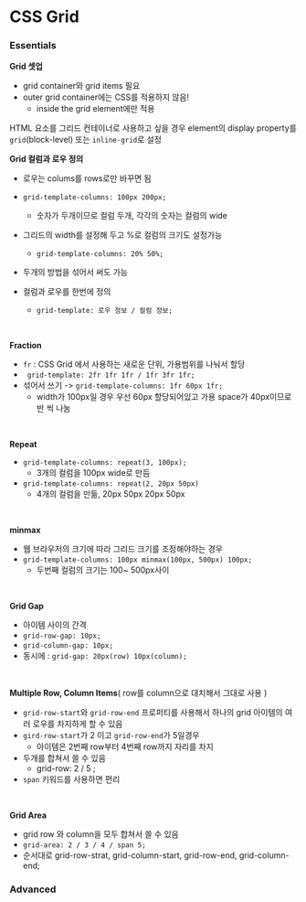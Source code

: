 # CSS Grid

### Essentials

**Grid 셋업**

- grid container와 grid items 필요 
- outer grid container에는 CSS를 적용하지 않음!
  - inside the grid element에만 적용

HTML 요소를 그리드 컨테이너로 사용하고 싶을 경우 element의 display property를 `grid`(block-level) 또는 `inline-grid`로 설정 



**Grid 컬럼과 로우 정의** 

- 로우는 colums를 rows로만 바꾸면 됨


- `grid-template-columns: 100px 200px;`
  - 숫자가 두개이므로 컬럼 두개, 각각의 숫자는 컬럼의 wide 
- 그리드의 width를 설정해 두고 %로 컬럼의 크기도 설정가능
  - `grid-template-columns: 20% 50%;`
- 두개의 방법을 섞어서 써도 가능


- 컬럼과 로우를 한번에 정의
  - `grid-template: 로우 정보 / 컬럼 정보; `


<br>

**Fraction**

- `fr` : CSS Grid 에서 사용하는 새로운 단위, 가용범위를 나눠서 할당
- ` grid-template: 2fr 1fr 1fr / 1fr 3fr 1fr;`
- 섞어서 쓰기 ->  `grid-template-columns: 1fr 60px 1fr;`
  - width가 100px일 경우 우선 60px 할당되어있고 가용 space가 40px이므로 반 씩 나눔


<br>

**Repeat**

- `grid-template-columns: repeat(3, 100px);`
  - 3개의 컬럼을 100px wide로 만듬
- `grid-template-columns: repeat(2, 20px 50px)`
  - 4개의 컬럼을 만듦, 20px 50px 20px 50px


<br>

**minmax**

- 웹 브라우저의 크기에 따라 그리드 크기를 조정해야하는 경우
- `grid-template-columns: 100px minmax(100px, 500px) 100px;`
  - 두번째 컬럼의 크기는 100~ 500px사이


<br>

**Grid Gap**

- 아이템 사이의 간격
- `grid-row-gap: 10px;`
- `grid-column-gap: 10px;`
- 동시에 : `grid-gap: 20px(row) 10px(column);`

<br>

**Multiple Row, Column Items**( row를 column으로 대치해서 그대로 사용 )

- `grid-row-start`와 `grid-row-end` 프로퍼티를 사용해서 하나의 grid 아이템의 여러 로우를 차지하게 할 수 있음
- `gird-row-start`가 2 이고 `grid-row-end`가 5일경우
  - 아이템은 2번째 row부터 4번째 row까지 자리를 차지 
- 두개를  합쳐서 쓸 수 있음
  - grid-row: 2 / 5 ;
- `span` 키워드를 사용하면 편리 

<br>

**Grid Area**

- grid row 와 column을 모두 합쳐서 쓸 수 있음
- `grid-area: 2 / 3 / 4 / span 5;`
- 순서대로 grid-row-strat, grid-column-start, grid-row-end, grid-column-end;



### Advanced


